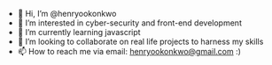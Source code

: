 - 👋 Hi, I’m @henryookonkwo
- 👀 I’m interested in cyber-security and front-end development
- 🌱 I’m currently learning javascript
- 💞️ I’m looking to collaborate on real life projects to harness my skills
- 📫 How to reach me via email: henryookonkwo@gmail.com :) 

<!---
henryookonkwo/henryookonkwo is a ✨ special ✨ repository because its `README.md` (this file) appears on your GitHub profile.
You can click the Preview link to take a look at your changes.
--->
